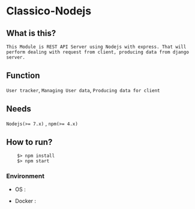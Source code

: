# Classico-Nodejs


## What is this?    
    This Module is REST API Server using Nodejs with express. That will perform dealing with request from client, producing data from django server.


## Function
`User tracker`, `Managing User data`, `Producing data for client`


## Needs
`Nodejs(>= 7.x)` , `npm(>= 4.x)`


## How to run?
  
  ```
      $> npm install
      $> npm start
  ```


### Environment
- OS : 
    
- Docker :
